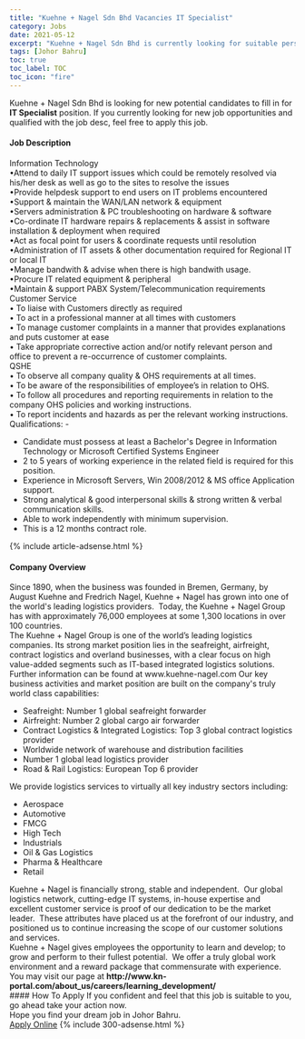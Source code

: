 ```yaml
---
title: "Kuehne + Nagel Sdn Bhd Vacancies IT Specialist" 
category: Jobs 
date: 2021-05-12 
excerpt: "Kuehne + Nagel Sdn Bhd is currently looking for suitable person to fill in the IT Specialist which based in Johor Bahru" 
tags: [Johor Bahru] 
toc: true 
toc_label: TOC 
toc_icon: "fire" 
--- 
```


<p>Kuehne + Nagel Sdn Bhd is looking for new potential candidates to fill in for <b>IT Specialist</b> position. If you currently looking for new job opportunities and qualified with the job desc, feel free to apply this job.
</p><div><div><h4>Job Description</h4></div><div><div><span><div><div><div>Information Technology</div><div>&#8226;Attend to daily IT support issues which could be remotely resolved via his/her desk as well as go to the sites to resolve the issues<br>&#8226;Provide helpdesk support to end users on IT problems encountered<br>&#8226;Support &amp; maintain the WAN/LAN network &amp; equipment<br>&#8226;Servers administration &amp; PC troubleshooting on hardware &amp; software<br>&#8226;Co-ordinate IT hardware repairs &amp; replacements &amp; assist in software installation &amp; deployment when required<br>&#8226;Act as focal point for users &amp; coordinate requests until resolution<br>&#8226;Administration of IT assets &amp; other documentation required for Regional IT or local IT<br>&#8226;Manage bandwith &amp; advise when there is high bandwith usage.<br>&#8226;Procure IT related equipment &amp; peripheral<br>&#8226;Maintain &amp; support PABX System/Telecommunication requirements</div><div>Customer Service</div><div>&#8226; To liaise with Customers directly as required<br>&#8226; To act in a professional manner at all times with customers<br>&#8226; To manage customer complaints in a manner that provides explanations and puts customer at ease<br>&#8226; Take appropriate corrective action and/or notify relevant person and office to prevent a re-occurrence of customer complaints.</div><div>QSHE</div><div>&#8226; To observe all company quality &amp; OHS requirements at all times.<br>&#8226; To be aware of the responsibilities of employee&#8217;s in relation to OHS.<br>&#8226; To follow all procedures and reporting requirements in relation to the company OHS policies and working instructions.<br>&#8226; To report incidents and hazards as per the relevant working instructions.</div><div>Qualifications: -</div></div><ul><li>Candidate must possess at least a Bachelor's Degree&#160;in Information Technology or Microsoft Certified Systems Engineer</li><li>2 to 5 years of working experience in the related field is required for this position.</li><li>Experience in Microsoft Servers,&#160;Win 2008/2012 &amp; MS office Application support.</li><li>Strong analytical &amp; good interpersonal skills &amp; strong written &amp; verbal communication skills.</li><li>Able to work independently with minimum supervision.&#160;</li><li>This is a 12 months contract role.</li></ul></div></span></div></div></div> 
{% include article-adsense.html %} 
<div><div><h4>Company Overview</h4></div><div><div><span><div><div>
<div>Since 1890, when the business was founded in Bremen, Germany, by August Kuehne and Fredrich Nagel, Kuehne + Nagel has grown into one of the world's leading logistics providers.&#160; Today, the Kuehne + Nagel Group has&#160;with approximately 76,000 employees at some 1,300 locations in over 100 countries.</div>
<div>The Kuehne + Nagel Group is one of the world&#8217;s leading logistics companies. Its strong market position lies in the seafreight, airfreight, contract logistics and overland businesses, with a clear focus on high value-added segments such as IT-based integrated logistics solutions. Further information can be found at www.kuehne-nagel.com Our key business activities and market position are built on the company's truly world class capabilities:</div>
<ul>
<li>Seafreight: Number 1 global seafreight forwarder</li>
<li>Airfreight: Number 2 global cargo air forwarder</li>
<li>Contract Logistics &amp; Integrated Logistics: Top 3 global contract logistics provider</li>
<li>Worldwide network of warehouse and distribution facilities</li>
<li>Number 1 global lead logistics provider</li>
<li>Road &amp; Rail Logistics: European Top 6 provider</li>
</ul>
<div>We provide logistics services to virtually all key industry sectors including:</div>
<ul>
<li>Aerospace</li>
<li>Automotive</li>
<li>FMCG</li>
<li>High Tech</li>
<li>Industrials</li>
<li>Oil &amp; Gas Logistics</li>
<li>Pharma &amp; Healthcare</li>
<li>Retail</li>
</ul>
<div>Kuehne + Nagel is financially strong, stable and independent.&#160; Our global logistics network, cutting-edge IT systems, in-house expertise and excellent customer service is proof of our dedication to be the market leader.&#160; These attributes have placed us at the forefront of our industry, and positioned us to continue increasing the scope of our customer solutions and services.</div>
<div>Kuehne + Nagel gives employees the opportunity to learn and develop; to grow and perform to their fullest potential.&#160; We offer a truly global work environment and a reward package that commensurate with experience.&#160; You may visit our page at <strong>http://www.kn-portal.com/about_us/careers/learning_development/</strong></div>
</div></div></span></div></div></div> 
#### How To Apply 
If you confident and feel that this job is suitable to you, go ahead take your action now. <br/> 
Hope you find your dream job in Johor Bahru. <br/> 
<a href="https://www.jobstreet.com.my/en/job/it-specialist-4566008?jobId=jobstreet-my-job-4566008&" class="btn btn--info" target="_blank" rel="nofollow noopenner">Apply Online</a> 
{% include 300-adsense.html %} 